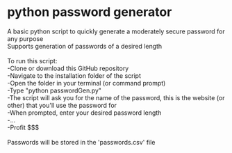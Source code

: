 # python password generator
 A basic python script to quickly generate a moderately secure password for any purpose
</br>
Supports generation of passwords of a desired length</br>
</br>
To run this script:</br>
	-Clone or download this GitHub repository</br>
	-Navigate to the installation folder of the script</br>
	-Open the folder in your terminal (or command prompt)</br>
	-Type "python passwordGen.py"</br>
	-The script will ask you for the name of the password, this is the website (or other) that you'll use the password for</br>
	-When prompted, enter your desired password length</br>
	-...</br>
	-Profit $$$</br>
</br>
Passwords will be stored in the 'passwords.csv' file